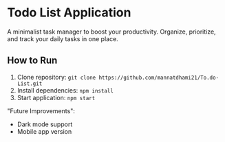 
# Todo List Application  

A minimalist task manager to boost your productivity. Organize, prioritize, and track your daily tasks in one place.  


## How to Run
1. Clone repository: `git clone https://github.com/mannatdhami21/To.do-List.git`
2. Install dependencies: `npm install`
3. Start application: `npm start`

"Future Improvements":

- Dark mode support
- Mobile app version
